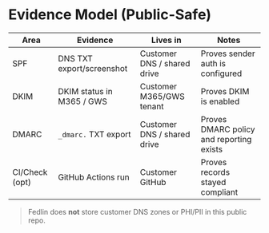 # Evidence Model (Public-Safe)

| Area    | Evidence                        | Lives in                    | Notes                                    |
|---------|---------------------------------|-----------------------------|------------------------------------------|
| SPF     | DNS TXT export/screenshot       | Customer DNS / shared drive | Proves sender auth is configured         |
| DKIM    | DKIM status in M365 / GWS       | Customer M365/GWS tenant    | Proves DKIM is enabled                    |
| DMARC   | `_dmarc.` TXT export            | Customer DNS / shared drive | Proves DMARC policy and reporting exists |
| CI/Check (opt) | GitHub Actions run       | Customer GitHub             | Proves records stayed compliant           |

> Fedlin does **not** store customer DNS zones or PHI/PII in this public repo.

